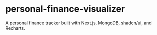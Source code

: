 # personal-finance-visualizer
A personal finance tracker built with Next.js, MongoDB, shadcn/ui, and Recharts.
